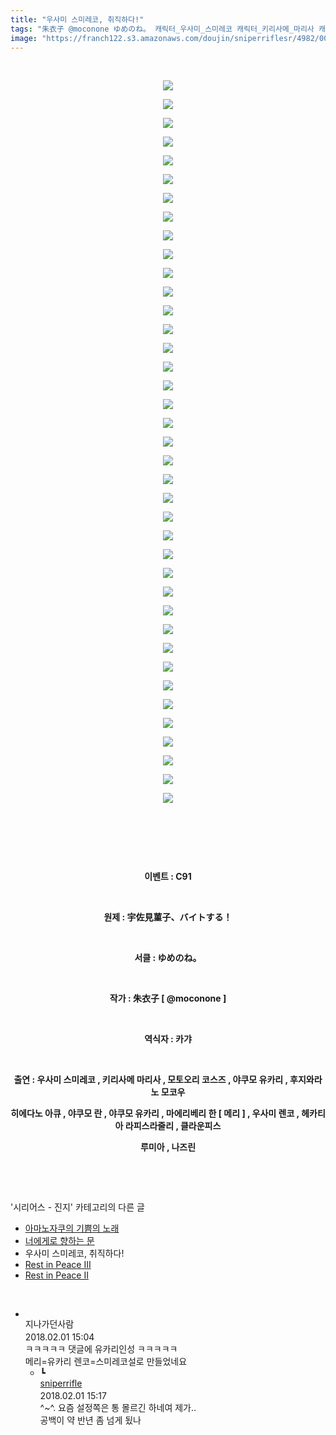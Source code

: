 ```yaml
---
title: "우사미 스미레코, 취직하다!"
tags: "朱衣子 @moconone ゆめのね。 캐릭터_우사미_스미레코 캐릭터_키리사메_마리사 캐릭터_모토오리_코스즈 캐릭터_야쿠모_유카리 캐릭터_후지와라노_모코우 캐릭터_히에다노_아큐 캐릭터_야쿠모_란 캐릭터_마에리베리_한 캐릭터_메리 캐릭터_우사미_렌코 캐릭터_헤카티아_라피스라줄리 캐릭터_클라운피스 캐릭터_루미아 캐릭터_나즈린 이벤트_c91 시리어스_진지"
image: "https://franch122.s3.amazonaws.com/doujin/sniperriflesr/4982/001.jpg"
---
```

<div class="article">
<p style="text-align: center;"><b></b><br/></p>
<p style="text-align: center;"><img src="{{ site.imgserver4 }}/sniperriflesr/4982/001.jpg"/></p>
<p style="text-align: center;"><b></b></p>
<p style="text-align: center;"><img src="{{ site.imgserver4 }}/sniperriflesr/4982/002.jpg"/></p>
<p style="text-align: center;"><b></b></p>
<p style="text-align: center;"><img src="{{ site.imgserver4 }}/sniperriflesr/4982/003.jpg"/></p>
<p style="text-align: center;"><b></b></p>
<p style="text-align: center;"><img src="{{ site.imgserver4 }}/sniperriflesr/4982/004.jpg"/></p>
<p style="text-align: center;"><b></b></p>
<p style="text-align: center;"><img src="{{ site.imgserver4 }}/sniperriflesr/4982/005.jpg"/></p>
<p style="text-align: center;"><b></b></p>
<p style="text-align: center;"><img src="{{ site.imgserver4 }}/sniperriflesr/4982/006.jpg"/></p>
<p style="text-align: center;"><b></b></p>
<p style="text-align: center;"><img src="{{ site.imgserver4 }}/sniperriflesr/4982/007.jpg"/></p>
<p style="text-align: center;"><b></b></p>
<p style="text-align: center;"><img src="{{ site.imgserver4 }}/sniperriflesr/4982/008.jpg"/></p>
<p style="text-align: center;"><b></b></p>
<p style="text-align: center;"><img src="{{ site.imgserver4 }}/sniperriflesr/4982/009.jpg"/></p>
<p style="text-align: center;"><b></b></p>
<p style="text-align: center;"><img src="{{ site.imgserver4 }}/sniperriflesr/4982/010.jpg"/></p>
<p style="text-align: center;"><b></b></p>
<p style="text-align: center;"><img src="{{ site.imgserver4 }}/sniperriflesr/4982/011.jpg"/></p>
<p style="text-align: center;"><b></b></p>
<p style="text-align: center;"><img src="{{ site.imgserver4 }}/sniperriflesr/4982/012.jpg"/></p>
<p style="text-align: center;"><b></b></p>
<p style="text-align: center;"><img src="{{ site.imgserver4 }}/sniperriflesr/4982/013.jpg"/></p>
<p style="text-align: center;"><b></b></p>
<p style="text-align: center;"><img src="{{ site.imgserver4 }}/sniperriflesr/4982/014.jpg"/></p>
<p style="text-align: center;"><b></b></p>
<p style="text-align: center;"><img src="{{ site.imgserver4 }}/sniperriflesr/4982/015.jpg"/></p>
<p style="text-align: center;"><b></b></p>
<p style="text-align: center;"><img src="{{ site.imgserver4 }}/sniperriflesr/4982/016.jpg"/></p>
<p style="text-align: center;"><b></b></p>
<p style="text-align: center;"><img src="{{ site.imgserver4 }}/sniperriflesr/4982/017.jpg"/></p>
<p style="text-align: center;"><b></b></p>
<p style="text-align: center;"><img src="{{ site.imgserver4 }}/sniperriflesr/4982/018.jpg"/></p>
<p style="text-align: center;"><b></b></p>
<p style="text-align: center;"><img src="{{ site.imgserver4 }}/sniperriflesr/4982/019.jpg"/></p>
<p style="text-align: center;"><b></b></p>
<p style="text-align: center;"><img src="{{ site.imgserver4 }}/sniperriflesr/4982/020.jpg"/></p>
<p style="text-align: center;"><b></b></p>
<p style="text-align: center;"><img src="{{ site.imgserver4 }}/sniperriflesr/4982/021.jpg"/></p>
<p style="text-align: center;"><b></b></p>
<p style="text-align: center;"><img src="{{ site.imgserver4 }}/sniperriflesr/4982/022.jpg"/></p>
<p style="text-align: center;"><b></b></p>
<p style="text-align: center;"><img src="{{ site.imgserver4 }}/sniperriflesr/4982/023.jpg"/></p>
<p style="text-align: center;"><b></b></p>
<p style="text-align: center;"><img src="{{ site.imgserver4 }}/sniperriflesr/4982/024.jpg"/></p>
<p style="text-align: center;"><b></b></p>
<p style="text-align: center;"><img src="{{ site.imgserver4 }}/sniperriflesr/4982/025.jpg"/></p>
<p style="text-align: center;"><b></b></p>
<p style="text-align: center;"><img src="{{ site.imgserver4 }}/sniperriflesr/4982/026.jpg"/></p>
<p style="text-align: center;"><b></b></p>
<p style="text-align: center;"><img src="{{ site.imgserver4 }}/sniperriflesr/4982/027.jpg"/></p>
<p style="text-align: center;"><b></b></p>
<p style="text-align: center;"><img src="{{ site.imgserver4 }}/sniperriflesr/4982/028.jpg"/></p>
<p style="text-align: center;"><b></b></p>
<p style="text-align: center;"><img src="{{ site.imgserver4 }}/sniperriflesr/4982/029.jpg"/></p>
<p style="text-align: center;"><b></b></p>
<p style="text-align: center;"><img src="{{ site.imgserver4 }}/sniperriflesr/4982/030.jpg"/></p>
<p style="text-align: center;"><b></b></p>
<p style="text-align: center;"><img src="{{ site.imgserver4 }}/sniperriflesr/4982/031.jpg"/></p>
<p style="text-align: center;"><b></b></p>
<p style="text-align: center;"><img src="{{ site.imgserver4 }}/sniperriflesr/4982/032.jpg"/></p>
<p style="text-align: center;"><b></b></p>
<p style="text-align: center;"><img src="{{ site.imgserver4 }}/sniperriflesr/4982/033.jpg"/></p>
<p style="text-align: center;"><b></b></p>
<p style="text-align: center;"><img src="{{ site.imgserver4 }}/sniperriflesr/4982/034.jpg"/></p>
<p style="text-align: center;"><b></b></p>
<p style="text-align: center;"><img src="{{ site.imgserver4 }}/sniperriflesr/4982/035.jpg"/></p>
<p style="text-align: center;"><b></b></p>
<p style="text-align: center;"><img src="{{ site.imgserver4 }}/sniperriflesr/4982/036.jpg"/></p>
<p style="text-align: center;"><b></b></p>
<p style="text-align: center;"><img src="{{ site.imgserver4 }}/sniperriflesr/4982/037.jpg"/></p>
<p style="text-align: center;"><b></b></p>
<p style="text-align: center;"><img src="{{ site.imgserver4 }}/sniperriflesr/4982/038.jpg"/></p>
<p style="text-align: center;"><b></b></p>
<p style="text-align: center;"><img src="{{ site.imgserver4 }}/sniperriflesr/4982/039.PNG"/></p>
<p style="text-align: center;"><b><br/></b></p>
<p style="text-align: center;"><b><br/></b></p>
<p style="text-align: center;"><b><br/></b></p>
<p style="text-align: center;"><b>이벤트 : C91</b></p>
<p style="text-align: center;"><b><br/></b></p>
<p style="text-align: center;"><b>원제 : 宇佐見菫子、バイトする！</b></p>
<p style="text-align: center;"><b><br/></b></p>
<p style="text-align: center;"><b>서클 : ゆめのね。</b></p>
<p style="text-align: center;"><b><br/></b></p>
<p style="text-align: center;"><b>작가 : 朱衣子 [ @moconone ]</b></p>
<p style="text-align: center;"><b><br/></b></p>
<p style="text-align: center;"><b>역식자 : 카갸</b></p>
<p style="text-align: center;"><b><br/></b></p>
<p style="text-align: center;"><b>출연 : 우사미 스미레코 , 키리사메 마리사 , 모토오리 코스즈 , 야쿠모 유카리 , 후지와라노 모코우</b></p>
<p style="text-align: center;"><b>히에다노 아큐 , 야쿠모 란 , 야쿠모 유카리 , 마에리베리 한 [ 메리 ] , 우사미 렌코 , 헤카티아 라피스라줄리 , 클라운피스</b></p>
<p style="text-align: center;"><b>루미아 , 나즈린</b></p>
<p style="TEXT-ALIGN: center"><br/></p>
</div><br/>
<div class="another">
<p>'시리어스 - 진지' 카테고리의 다른 글</p>
<ul>
<li><a href="/sniperriflesr_5318">아마노자쿠의 기쁨의 노래</a></li>
<li><a href="/sniperriflesr_5001">너에게로 향하는 문</a></li>
<li>우사미 스미레코, 취직하다!</li>
<li><a href="/sniperriflesr_2981">Rest in Peace III</a></li>
<li><a href="/sniperriflesr_2571">Rest in Peace II</a></li>
</ul>
</div><br/>
<div class="comment" id="commentListBlock_4982" style="display:block"><ul><li class="firstCmt"><div class="opinionListMenu">
<div class="icon"><img alt="" class="myicon" src="http://i1.daumcdn.net/pimg/blog/p_img/mycon/basic_2.gif"/></div>
<div class="fl">
<span class="bold">지나가던사람</span>
<div style="width: 1px; height: 1px; overflow: hidden; visibility: hidden; border:1px solid red">
<span id="uname19181" style="display:none;">지나가던사람</span>
<span id="pwd19181" style="display:none;"></span>
<span id="emailblog19181" name="rlaeorms.1@hanmail.net" style="display:none;"></span>
<span id="open19181" style="display:none">Y</span>
</div>
</div>
<div class="sDateTime">2018.02.01 15:04</div>
</div>
<div class="cont" id="Text19181">ㅋㅋㅋㅋㅋ 댓글에 유카리인성 ㅋㅋㅋㅋㅋ<br/>메리=유카리 렌코=스미레코설로 만들었네요</div>
<div class="contReArea" id="inWrite19181" style="display:none;"></div>
<ul><li class="secondCmt"><div class="opinionListMenuRe" id="parent_19181">
<div class="reIcon">┗</div>
<div class="icon"><img alt="" class="myicon" src="http://cfile217.uf.daum.net/M21x21/23254B425446251B1045FF"/></div>
<div class="fl">
<a class="bold" href="http://blog.daum.net/sniperriflesr" target="_blank">sniperrifle </a>
<div style="width: 1px; height: 1px; overflow: hidden; visibility: hidden; border:1px solid red">
<span id="uname19182" style="display:none;">sniperrifle</span>
<span id="pwd19182" style="display:none;"></span>
<span id="emailblog19182" name="http://blog.daum.net/sniperriflesr" style="display:none;"></span>
<span id="open19182" style="display:none">Y</span>
</div>
</div>
<div class="sDateTime">2018.02.01 15:17</div>
</div>
<div class="contRe" id="Text19182">^~^. 요즘 설정쪽은 통 몰르긴 하네여 제가..<br/>공백이 약 반년 좀 넘게 됬나</div>
<div class="contReReArea" id="inWrite19182" style="display:none;"></div>
</li></ul></li></ul>
</div><br/>
<br/>
<p id="refer"></p>
<br/>
